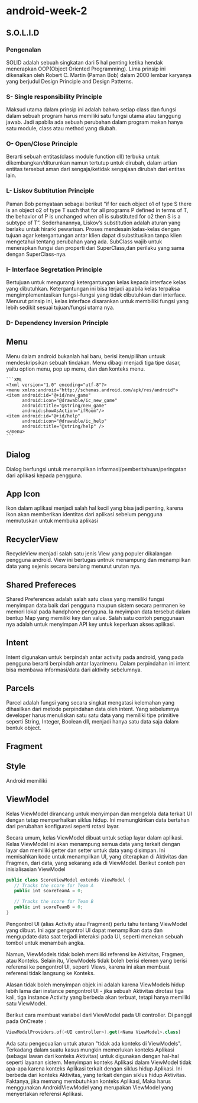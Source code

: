 # android-week-2

## S.O.L.I.D
### Pengenalan
SOLID adalah sebuah singkatan dari 5 hal penting ketika hendak menerapkan OOP(Object Oriented Programming). Lima prinsip ini dikenalkan oleh Robert C. Martin (Paman Bob) dalam 2000 lembar karyanya yang berjudul Design Principle and Design Patterns.
### S- Single responsibility Principle
Maksud utama dalam prinsip ini adalah bahwa setiap class dan fungsi dalam sebuah program harus memiliki satu fungsi utama atau tanggung jawab. Jadi apabila ada sebuah perubahan dalam program makan hanya satu module, class atau method yang diubah.
### O- Open/Close Principle
Berarti sebuah entitas(class module function dll) terbuka untuk dikembangkan/diturunkan namun tertutup untuk dirubah, dalam artian entitas tersebut aman dari sengaja/ketidak sengajaan dirubah dari entitas lain.
### L- Liskov Subtitution Principle
Paman Bob pernyataan sebagai berikut “if for each object o1 of type S there is an object o2 of type T such that for all programs P defined in terms of T, the behavior of P is unchanged when o1 is substituted for o2 then S is a subtype of T”. Sederhanannya, Liskov’s substitution adalah aturan yang berlaku untuk hirarki pewarisan. Proses mendesain kelas-kelas dengan tujuan agar ketergantungan antar klien dapat disubstitusikan tanpa klien mengetahui tentang perubahan yang ada.
SubClass wajib untuk menerapkan fungsi dan properti dari SuperClass,dan perilaku yang sama dengan SuperClass-nya. 
### I- Interface Segretation Principle
Bertujuan untuk mengurangi ketergantungan kelas kepada interface kelas yang dibutuhkan. Ketergantungan ini bisa terjadi apabila kelas terpaksa mengimplementasikan fungsi-fungsi yang tidak dibutuhkan dari interface. Menurut prinsip ini, kelas interface disarankan untuk membiliki fungsi yang lebih sedikit sesuai tujuan/fungsi utama nya.
### D- Dependency Inversion Principle

## Menu
Menu dalam android bukanlah hal baru, berisi item/pilihan untuuk mendeskripsikan sebuah tindakan. Menu dibagi menjadi tiga tipe dasar, yaitu option menu, pop up menu, dan dan konteks menu.

    ```XML
    <?xml version="1.0" encoding="utf-8"?>
    <menu xmlns:android="http://schemas.android.com/apk/res/android">
    <item android:id="@+id/new_game"
          android:icon="@drawable/ic_new_game"
          android:title="@string/new_game"
          android:showAsAction="ifRoom"/>
    <item android:id="@+id/help"
          android:icon="@drawable/ic_help"
          android:title="@string/help" />
    </menu>
    ```
## Dialog
Dialog berfungsi untuk menampilkan informasi/pemberitahuan/peringatan dari aplikasi kepada pengguna.
## App Icon
Ikon dalam aplikasi menjadi salah hal kecil yang bisa jadi penting, karena ikon akan memberikan identitas dari aplikasi sebelum pengguna memutuskan untuk membuka aplikasi
## RecyclerView
RecycleView menjadi salah satu jenis View yang populer dikalangan pengguna android. View ini bertugas untnuk menampung dan menampilkan data yang sejenis secara berulang menurut urutan nya.
## Shared Prefereces
Shared Preferences adalah salah satu class yang memiliki fungsi menyimpan data baik dari pengguna maupun sistem secara permanen ke memori lokal pada handphone pengguna. Ia meyimpan data tersebut dalam bentup Map yang memiliki key dan value. Salah satu contoh penggunaan nya adalah untuk menyimpan API key untuk keperluan akses aplikasi.
## Intent
Intent digunakan untuk berpindah antar activity pada android, yang pada pengguna berarti berpindah antar layar/menu. Dalam perpindahan ini intent bisa membawa informasi/data dari aktivity sebelumnya.
## Parcels
Parcel adalah fungsi yang secara singkat mengatasi kelemahan yang dihasilkan dari metode perpindahan data oleh intent. Yang sebelumnya developer harus menuliskan satu satu data yang memiliki tipe primitive seperti String, Integer, Boolean dll, menjadi hanya satu data saja dalam bentuk object.
## Fragment
## Style
Android memiliki
## ViewModel
Kelas ViewModel dirancang untuk menyimpan dan mengelola data terkait UI dengan tetap memperhaikan siklus hidup. Ini memungkinkan data bertahan dari perubahan konfigurasi seperti rotasi layar.

Secara umum, kelas ViewModel dibuat untuk setiap layar dalam aplikasi. Kelas ViewModel ini akan menampung semua data yang terkait dengan layar dan memiliki getter dan setter untuk data yang disimpan. Ini memisahkan kode untuk menampilkan UI, yang diterapkan di Aktivitas dan Fragmen, dari data, yang sekarang ada di ViewModel.
Berikut contoh pen inisialisasian ViewModel
```kotlin
public class ScoreViewModel extends ViewModel {
   // Tracks the score for Team A
   public int scoreTeamA = 0;

   // Tracks the score for Team B
   public int scoreTeamB = 0;
}
```
Pengontrol UI (alias Activity atau Fragment) perlu tahu tentang ViewModel yang dibuat. Ini agar pengontrol UI dapat menampilkan data dan mengupdate data saat terjadi interaksi pada UI, seperti menekan sebuah tombol untuk menambah angka.

Namun, ViewModels tidak boleh memiliki referensi ke Aktivitas, Fragmen, atau Konteks. Selain itu, ViewModels tidak boleh berisi elemen yang berisi referensi ke pengontrol UI, seperti Views, karena ini akan membuat referensi tidak langsung ke Konteks.

Alasan tidak boleh menyimpan objek ini adalah karena ViewModels hidup lebih lama dari instance pengontrol UI - jika sebuah Aktivitas dirotasi tiga kali, tiga instance Activity yang berbeda akan terbuat, tetapi hanya memiliki satu ViewModel.

Berikut cara membuat variabel dari ViewModel pada UI controller. Di panggil pada OnCreate :
```kotlin
ViewModelProviders.of(<UI controller>).get(<Nama ViewModel>.class)
```

Ada satu pengecualian untuk aturan "tidak ada konteks di ViewModels". Terkadang dalam suatu kasus mungkin memerlukan konteks Aplikasi (sebagai lawan dari konteks Aktivitas) untuk digunakan dengan hal-hal seperti layanan sistem. Menyimpan konteks Aplikasi dalam ViewModel tidak apa-apa karena konteks Aplikasi terkait dengan siklus hidup Aplikasi. Ini berbeda dari konteks Aktivitas, yang terkait dengan siklus hidup Aktivitas. Faktanya, jika memang membutuhkan konteks Aplikasi, Maka harus menggunakan AndroidViewModel yang merupakan ViewModel yang menyertakan referensi Aplikasi.

